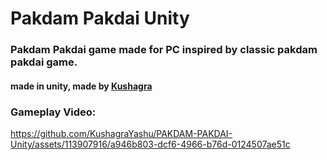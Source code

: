 # Pakdam Pakdai Unity
### Pakdam Pakdai game made for PC inspired by classic pakdam pakdai game.
#### made in unity, made by [Kushagra](https://github.com/KushagraYashu)
### Gameplay Video:


https://github.com/KushagraYashu/PAKDAM-PAKDAI-Unity/assets/113907916/a946b803-dcf6-4966-b76d-0124507ae51c


